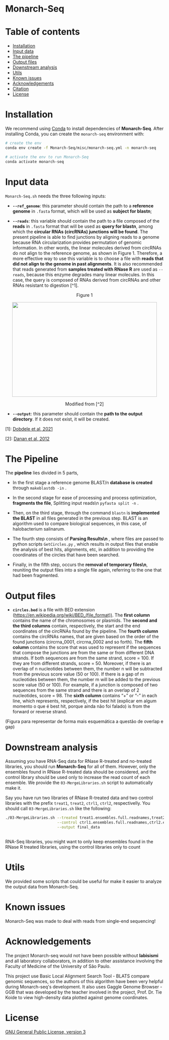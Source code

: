 # Monarch-Seq

# Table of contents

* [Installation](#installation)
* [Input data](#input-data)
* [The pipeline](#the-pipeline)
* [Output files](#output-files)
* [Downstream analysis](#downstream-analysis)
* [Utils](#utils)
* [Known issues](#known-issues)
* [Acknowledgements](#acknowledgements)
* [Citation](#citation)
* [License](#license)

# Installation

We recommend using [Conda](https://docs.conda.io/projects/conda/en/latest/index.html) to install dependencies of **Monarch-Seq**. 
After installing Conda, you can create the `monarch-seq` environment with:

```sh
# create the env
conda env create -f Monarch-Seq/misc/monarch-seq.yml -n monarch-seq

# activate the env to run Monarch-Seq
conda activate monarch-seq

```

# Input data

`Monarch-Seq.sh` needs the three following inputs:

* **`--ref_genome`**: this parameter should contain the path to a **reference genome** in ```.fasta``` format, which will be used as **subject for blastn**;

* **`--reads`**: this variable should contain the path to a file composed of the **reads** in ```.fasta``` format that will be used as **query for blastn**, among which the **circular RNAs (circRNAs) junctions will be found**. The present pipeline is able to find junctions by aligning reads to a genome because RNA circularization provides permutation of genomic information. In other words, the linear molecules derived from circRNAs do not align to the reference genome, as shown in Figure 1. Therefore, a more effective way to use this variable is to choose a file with **reads that did not align to the genome in past alignments**. It is also recommended that reads generated from **samples treated with RNase R** are used as ```--reads```, because this enzyme degrades many linear molecules. In this case, the query is composed of RNAs derived from circRNAs and other RNAs resistant to digestion [^1].

<p align="center">
   Figure 1
</p>

<p align="center">
  <img width="460" height="300" src="https://user-images.githubusercontent.com/82397631/126039185-92d582bf-bf54-4bf1-8c22-f14f8b991ea8.png">
</p>

<p align="center">
   Modified from [^2]
</p>

* **```--output```**: this parameter should contain the **path to the output directory**. If it does not exist, it will be created.



[1]: [Dobdele et al, 2021](https://www.embopress.org/doi/full/10.15252/embr.202052072?campaign=woletoc)
   
[2]: [Danan et al, 2012](https://pubmed.ncbi.nlm.nih.gov/22140119/)


# The Pipeline

The **pipeline** lies divided in 5 parts,

* In the first stage a reference genome BLAST/n **database is created** through ```makeblastdb -in``` .

* In the second stage for ease of processing and process optimization, **fragments the file**, Splitting input reads\n  ```pyfasta split -n``` .

* Then, on the third stage, through the command ```blastn``` is **implemented the BLAST** in all files generated in the previous step. BLAST is an algorithm used to compare biological sequences, in this case, of halobacterium salinarum.

* The fourth step consists of **Parsing Results\n** , where files are passed to python scripts ```GetCircles.py``` , which results in output files that enable the analysis of best hits, alignments, etc, in addition to providing the coordinates of the circles that have been searched.

* Finally, in the fifth step, occurs the **removal of temporary files\n**, reuniting the output files into a single file again, referring to the one that had been fragmented.


# Output files

* **```circles.bed```** is a file with BED extension (https://en.wikipedia.org/wiki/BED_(file_format)). The **first column** contains the name of the chromosomes or plasmids. The **second and the third columns** contain, respectively, the start and the end coordinates of the circRNAs found by the pipeline. The **fourth column** contains the circRNAs names, that are given based on the order of the found junctions (circrna_0001, circrna_0002 and so forth). The **fifth column** contains the score that was used to represent if the sequences that compose the junctions are from the same or from different DNA strands. If both sequences are from the same strand, score = 100. If they are from different strands, score = 50. Moreover, if there is an overlap of n nucleotides between them, the number n will be subtracted from the previous score value (50 or 100). If there is a gap of m nucleotides between them, the number m will be added to the previous score value (50 or 100). For example, if a junction is composed of two sequences from the same strand and there is an overlap of 2 nucleotides, score = 98. The **sixth column** contains “+” or “-” in each line, which represents, respectively, if the best hit (explicar em algum momento o que é best hit, porque ainda não foi falado) is from the forward or reverse strand.

(Figura para representar de forma mais esquemática a questão de overlap e gap)

# Downstream analysis

Assuming you have RNA-Seq data for RNase R-treated and no-treated libraries, you should run **Monarch-Seq** for all of them. 
However, only the ensembles found in RNase R-treated data should be considered, and the control library should be used only to increase the read count of each ensemble.
We provide the `03-MergeLibraries.sh` script to automatically make it.

Say you have run two libraries of RNase R-treated data and two control libraries with the prefix `treat1`, `treat2`, `ctrl1`, `ctrl2`, respectivelly.
You should call `03-MergeLibraries.sh` like the following:

```sh
./03-MergeLibraries.sh --treated treat1.ensembles.full.readnames,treat2.ensembles.full.readnames \
                       --control ctrl1.ensembles.full.readnames,ctrl2.ensembles.full.readnames \
                       --output final_data
                       
```


RNA-Seq libraries, you might want to only keep ensembles found in the RNase R treated libraries, using the control libraries only to count

# Utils

We provided some scripts that could be useful for make it easier to analyze the output data from Monarch-Seq.

# Known issues

Monarch-Seq was made to deal with reads from single-end sequencing!

# Acknowledgements

The project Monarch-seq  would not have been possible without **labisismi** and all laboratory collaborators, in addition to other assistance involving the Faculty of Medicine of the University of São Paulo.
   
This project use Basic Local Alignment Search Tool - BLATS compare genomic sequences, so  the authors of this algorithm have been very helpful during Monarch-seq's development. It also uses Gaggle Genome Browser - GGB that was developed by the teacher involved in the project, Prof. Dr. Tie Koide to view high-density data plotted against genome coordinates.


# License

[GNU General Public License, version 3](https://www.gnu.org/licenses/gpl-3.0.html)
